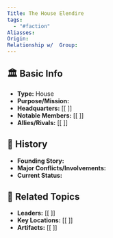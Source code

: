```yaml
---
Title: The House Elendire
tags:
  - "#faction"
Aliasses: 
Origin: 
Relationship w/  Group:
---
```


## 🏛️ Basic Info
- **Type:** House
- **Purpose/Mission:**  
- **Headquarters:** [[ ]]  
- **Notable Members:** [[ ]]  
- **Allies/Rivals:** [[ ]]  

## 📖 History
- **Founding Story:**  
- **Major Conflicts/Involvements:**  
- **Current Status:**  

## 🔗 Related Topics
- **Leaders:** [[ ]]
- **Key Locations:** [[ ]]
- **Artifacts:** [[ ]]